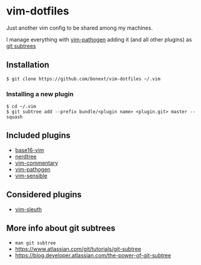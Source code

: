 vim-dotfiles
============

Just another vim config to be shared among my machines.

I manage everything with [vim-pathogen][1]
adding it (and all other plugins) as [git subtrees][2]

Installation
------------

`$ git clone https://github.com/bonext/vim-dotfiles ~/.vim`

### Installing a new plugin

```
$ cd ~/.vim
$ git subtree add --prefix bundle/<plugin name> <plugin.git> master --squash
```

Included plugins
-----------------
* [base16-vim](https://github.com/chriskempson/base16-vim)
* [nerdtree](https://github.com/scrooloose/nerdtree)
* [vim-commentary](https://github.com/tpope/vim-commentary)
* [vim-pathogen][1]
* [vim-sensible](https://github.com/tpope/vim-sensible)

Considered plugins
------------------

* [vim-sleuth](https://github.com/tpope/vim-sleuth)

More info about git subtrees
----------------------------
- `man git subtree`
- https://www.atlassian.com/git/tutorials/git-subtree
- https://blog.developer.atlassian.com/the-power-of-git-subtree

[1]: https://github.com/tpope/vim-pathogen
[2]: https://gist.github.com/SKempin/b7857a6ff6bddb05717cc17a44091202

